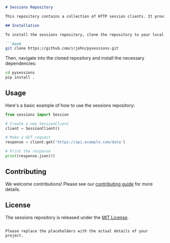 ```markdown
# Sessions Repository

This repository contains a collection of HTTP session clients. It provides optional rate limiting and caching features to manage your HTTP requests efficiently.

## Installation

To install the sessions repository, clone the repository to your local machine:

```bash
git clone https://github.com/irjohn/pysessions.git
```

Then, navigate into the cloned repository and install the necessary dependencies:

```bash
cd pysessions
pip install .
```

## Usage

Here's a basic example of how to use the sessions repository:

```python
from sessions import Session

# Create a new SessionClient
client = SessionClient()

# Make a GET request
response = client.get('https://api.example.com/data')

# Print the response
print(response.json())
```

## Contributing

We welcome contributions! Please see our [contributing guide](CONTRIBUTING.md) for more details.

## License

The sessions repository is released under the [MIT License](LICENSE).
```

Please replace the placeholders with the actual details of your project.